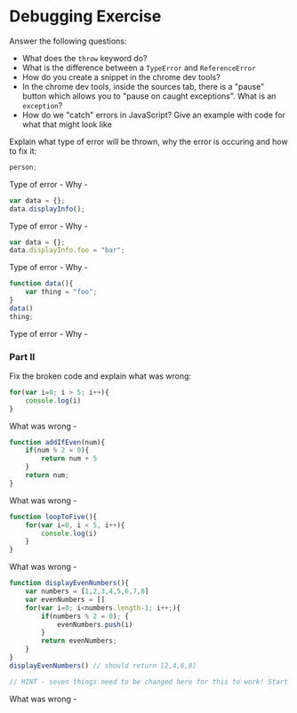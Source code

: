 # Debugging Exercise

Answer the following questions:

- What does the `throw` keyword do?
- What is the difference between a `TypeError` and `ReferenceError`
- How do you create a snippet in the chrome dev tools?
- In the chrome dev tools, inside the sources tab, there is a "pause" button which allows you to "pause on caught exceptions". What is an `exception`? 
- How do we "catch" errors in JavaScript? Give an example with code for what that might look like

Explain what type of error will be thrown, why the error is occuring and how to fix it:

```javascript
person;
```

Type of error - 
Why - 


```javascript
var data = {};
data.displayInfo();
```

Type of error - 
Why - 

```javascript
var data = {};
data.displayInfo.foo = "bar";
```

Type of error - 
Why - 

```javascript
function data(){
    var thing = "foo";
}
data()
thing;
```

Type of error - 
Why - 

### Part II

Fix the broken code and explain what was wrong:

```javascript
for(var i=0; i > 5; i++){
    console.log(i)
}
```

What was wrong - 

```javascript
function addIfEven(num){
    if(num % 2 = 0){
        return num + 5
    }
    return num;
}
```

What was wrong - 

```javascript
function loopToFive(){
    for(var i=0, i < 5, i++){
        console.log(i)
    }
}
```
 
What was wrong - 
 
```javascript
function displayEvenNumbers(){
    var numbers = [1,2,3,4,5,6,7,8]
    var evenNumbers = []
    for(var i=0; i<numbers.length-1; i++;){
        if(numbers % 2 = 0); {
            evenNumbers.push(i)
        }
        return evenNumbers;
    }
}
displayEvenNumbers() // should return [2,4,6,8] 

// HINT - seven things need to be changed here for this to work! Start by fixing the syntax errors and then run the function to see what your output is
```

What was wrong - 